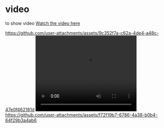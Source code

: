 # video
to show video
 [Watch the video here](https://github.com/user-attachments/assets/f72f19b7-6786-4a38-b0b4-64f29b3a4ab6)

https://github.com/user-attachments/assets/9c352f7a-c62a-4de4-a48c-47e0f462181d
<video width="320" height="240" controls autoplay>
  <source src="https://github.com/user-attachments/assets/9c352f7a-c62a-4de4-a48c-47e0f462181d" type="video/mp4">
  Your browser does not support the video tag.
</video>
https://github.com/user-attachments/assets/f72f19b7-6786-4a38-b0b4-64f29b3a4ab6
